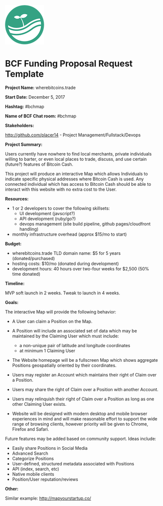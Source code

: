# ![BCF Logo Round Tiny](https://raw.githubusercontent.com/The-Bitcoin-Cash-Fund/Branding/master/BCF%20Symbol%20Round%20Tiny.png)
# BCF Funding Proposal Request Template


**Project Name:** wherebitcoins.trade


**Start Date:** December 5, 2017


**Hashtag:** #bchmap


**Name of BCF Chat room:** #bchmap


**Stakeholders:**

http://github.com/placer14 - Project Management/Fullstack/Devops

**Project Summary:**

Users currently have nowhere to find local merchants, private individuals willing to barter, or even local places to trade, discuss, and use certain (future?) features of Bitcoin Cash.

This project will produce an interactive Map which allows Individuals to indicate specific physical addresses where Bitcoin Cash is used. Any connected individual which has access to Bitcoin Cash should be able to interact with this website with no extra cost to the User.

**Resources:**

- 1 or 2 developers to cover the following skillsets:
  - UI development (javscript?)
  - API development (ruby/go?)
  - devops management (site build pipeline, github pages/cloudfront handling)
- monthly infrastructure overhead (approx $15/mo to start)

**Budget:**

- wherebitcoins.trade TLD domain name: $5 for 5 years (donated/purchased)
- hosting costs: $10/mo (donated during development)
- development hours: 40 hours over two-four weeks for $2,500 (50% time donated)

**Timeline:**

MVP soft launch in 2 weeks. Tweak to launch in 4 weeks.


**Goals:**

The interactive Map will provide the following behavior:

- A User can claim a Position on the Map.
- A Position will include an associated set of data which may be maintained by the Claiming User which must include:
  - a non-unique pair of latitude and longitude coordinates
  - at minimum 1 Claiming User

- The Website homepage will be a fullscreen Map which shows aggregate Positions geospatially oriented by their coordinates.
- Users may register an Account which maintains their right of Claim over a Position.
- Users may share the right of Claim over a Position with another Account.
- Users may relinquish their right of Claim over a Position as long as one other Claiming User exists.
- Website will be designed with modern desktop and mobile browser experiences in mind and will make reasonable effort to support the wide range of browsing clients, however priority will be given to Chrome, Firefox and Safari.

Future features may be added based on community support. Ideas include:

- Easily share Positions in Social Media
- Advanced Search
- Categorize Positions
- User-defined, structured metadata associated with Positions
- API (index, search, etc)
- Native mobile clients
- Position/User reputation/reviews

**Other:**

Similar example: http://mapyourstartup.co/
